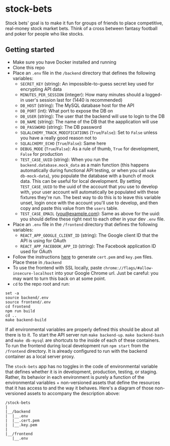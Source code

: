 # stock-bets
Stock bets' goal is to make it fun for groups of friends to place competitive, real-money stock market bets. Think of a cross between fantasy football and poker for people who like stocks.

## Getting started
* Make sure you have Docker installed and running
* Clone this repo
* Place an `.env` file in the `/backend` directory that defines the following variables:
  - `SECRET_KEY` (string): An impossible-to-guess secret key used for encrypting API data
  - `MINUTES_PER_SESSION` (integer):  How many minutes should a logged-in user's session last for (1440 is recommended)
  - `DB_HOST` (string): The MySQL database host for the API
  - `DB_PORT` (int): What port to expose the DB on
  - `DB_USER` (string): The user that the backend will use to login to the DB 
  - `DB_NAME` (string): The name of the DB that the aapplication will use
  - `DB_PASSWORD` (string): The DB password
  - `SQLALCHEMY_TRACK_MODIFICATIONS` (`True`/`False`): Set to `False` unless you have a really good reason not to
  - `SQLALCHEMY_ECHO` (`True`/`False`): Same here
  - `DEBUG_MODE` (`True`/`False`): As a rule of thumb, `True` for development, `False` for production
  - `TEST_CASE_UUID` (string): When you run the `backend.database.mock_data` as a main function (this happens automatically during functional API testing, or when you call `make db-mock-data`), you populate the database with a bunch of mock data. This can be useful for local development. By setting `TEST_CASE_UUID` to the uuid of the account that you use to develop with, your user account will automatically be populated with these fixtures they're run. The best way to do this is to leave this variable unset, login once with the account you'll use to develop, and then copy and paste this value from the `users` table. 
  - `TEST_CASE_EMAIL` (you@example.com): Same as above for the uuid: you should define these right next to each other in your dev `.env` file.  
* Place an `.env` file in the `/frontend` directory that defines the following variables:
  - `REACT_APP_GOOGLE_CLIENT_ID` (string): The Google client ID that the API is using for OAuth
  - `REACT_APP_FACEBOOK_APP_ID` (string): The Facebook application ID used for OAuth
* Follow the instructions [here](https://stackoverflow.com/questions/10175812/how-to-create-a-self-signed-certificate-with-openssl) to generate `cert.pem` and `key.pem` files. Place these in `/backend`
* To use the frontend with SSL locally, paste `chrome://flags/#allow-insecure-localhost` into your Google Chrome url. Just be careful: you may want to turn this back on at some point.
* `cd` to the repo root and run:
```
set -a
source backend/.env
source frontend/.env
cd frontend
npm run build
cd ..
make backend-build
```

If all environmental variables are properly defined this should be about all there is to it. To start the API server run `make backend-up`. `make backend-bash` and `make db-mysql` are shortcuts to the inside of each of these containers. To run the frontend during local development run `npm start` from the `/frontend` directory. It is already configured to run with the backend container as a local server proxy.

The `stock-bets` app has no toggles in the code of environmental variable that defines whether it is in development, production, testing, or staging. Rather, its behavior in each environment is purely a function of the environmental variables + non-versioned assets that define the resources that it has access to and the way it behaves. Here's a diagram of those non-versioned assets to accompany the description above: 
```
/stock-bets
|
|__/backend
|  |__.env
|  |__.cert.pem
|  |__.key.pem
|
|__/frontend
   |__.env
```
